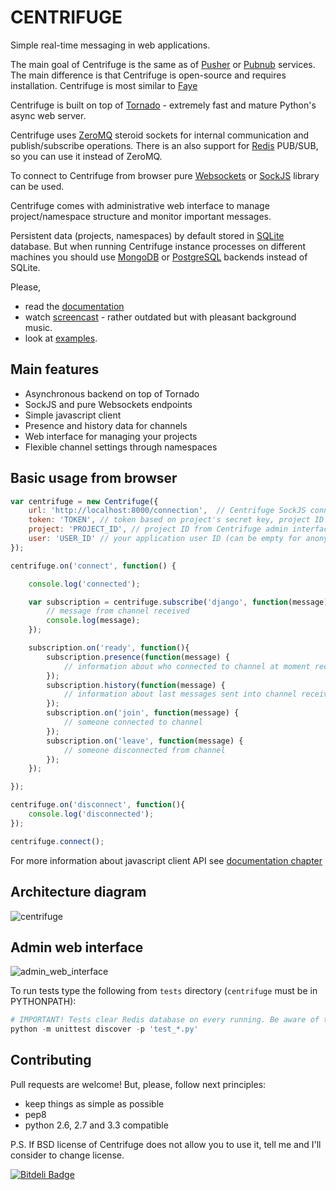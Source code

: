 CENTRIFUGE
==========

Simple real-time messaging in web applications.

The main goal of Centrifuge is the same as of [Pusher](http://pusher.com/) or
[Pubnub](http://www.pubnub.com/) services. The main difference is that Centrifuge is
open-source and requires installation. Centrifuge is most similar to
[Faye](http://faye.jcoglan.com/)

Centrifuge is built on top of [Tornado](http://www.tornadoweb.org/en/stable/) -
extremely fast and mature Python's async web server.

Centrifuge uses [ZeroMQ](http://www.zeromq.org/) steroid sockets for internal
communication and publish/subscribe operations. There is an also support
for [Redis](http://redis.io/) PUB/SUB, so you can use it instead of ZeroMQ.

To connect to Centrifuge from browser pure [Websockets](http://en.wikipedia.org/wiki/WebSocket)
or [SockJS](https://github.com/sockjs/sockjs-client) library can be
used.

Centrifuge comes with administrative web interface to manage project/namespace
structure and monitor important messages.

Persistent data (projects, namespaces) by default stored in [SQLite](http://www.sqlite.org/) database.
But when running Centrifuge instance processes on different machines you should use [MongoDB](http://www.mongodb.org/)
or [PostgreSQL](http://www.postgresql.org/) backends instead of SQLite.

Please,

* read the [documentation](https://centrifuge.readthedocs.org/en/latest/)
* watch [screencast](http://www.youtube.com/watch?v=RCLnCexzfOk) - rather outdated but with pleasant background music.
* look at [examples](https://github.com/FZambia/centrifuge/tree/master/examples).


Main features
-------------

* Asynchronous backend on top of Tornado
* SockJS and pure Websockets endpoints
* Simple javascript client
* Presence and history data for channels
* Web interface for managing your projects
* Flexible channel settings through namespaces


Basic usage from browser
------------------------

```javascript
var centrifuge = new Centrifuge({
    url: 'http://localhost:8000/connection',  // Centrifuge SockJS connection endpoint
    token: 'TOKEN', // token based on project's secret key, project ID and user ID
    project: 'PROJECT_ID', // project ID from Centrifuge admin interface
    user: 'USER_ID' // your application user ID (can be empty for anonymous access)
});

centrifuge.on('connect', function() {

    console.log('connected');

    var subscription = centrifuge.subscribe('django', function(message) {
        // message from channel received
        console.log(message);
    });

    subscription.on('ready', function(){
        subscription.presence(function(message) {
            // information about who connected to channel at moment received
        });
        subscription.history(function(message) {
            // information about last messages sent into channel received
        });
        subscription.on('join', function(message) {
            // someone connected to channel
        });
        subscription.on('leave', function(message) {
            // someone disconnected from channel
        });
    });

});

centrifuge.on('disconnect', function(){
    console.log('disconnected');
});

centrifuge.connect();
```

For more information about javascript client API see [documentation chapter](https://centrifuge.readthedocs.org/en/latest/content/client_api.html)

Architecture diagram
--------------------

![centrifuge](https://raw.github.com/FZambia/centrifuge/master/docs/content/img/centrifuge_architecture.png "centrifuge")

Admin web interface
-------------------

![admin_web_interface](https://raw.github.com/FZambia/centrifuge/master/docs/content/img/main.png "admin web interface")


To run tests type the following from `tests` directory (`centrifuge` must be in PYTHONPATH):

```python
# IMPORTANT! Tests clear Redis database on every running. Be aware of this.
python -m unittest discover -p 'test_*.py'
```

Contributing
------------

Pull requests are welcome! But, please, follow next principles:

* keep things as simple as possible
* pep8
* python 2.6, 2.7 and 3.3 compatible

P.S. If BSD license of Centrifuge does not allow you to use it, tell me and I'll consider to change license.


[![Bitdeli Badge](https://d2weczhvl823v0.cloudfront.net/FZambia/centrifuge/trend.png)](https://bitdeli.com/free "Bitdeli Badge")

